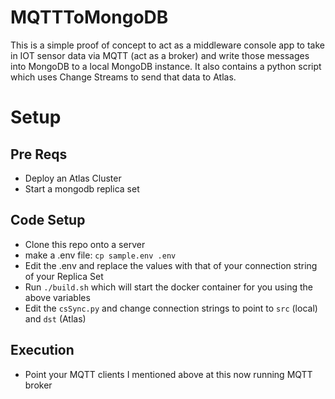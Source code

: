 # MQTTToMongoDB

This is a simple proof of concept to act as a middleware console app to take in IOT sensor data via MQTT (act as a broker) and write those messages into MongoDB to a local MongoDB instance. It also contains a python script which uses Change Streams to send that data to Atlas.

# Setup
## Pre Reqs
* Deploy an Atlas Cluster
* Start a mongodb replica set

## Code Setup
* Clone this repo onto a server
* make a .env file: `cp sample.env .env`
* Edit the .env and replace the values with that of your connection string of your Replica Set
* Run `./build.sh` which will start the docker container for you using the above variables
* Edit the `csSync.py` and change connection strings to point to `src` (local) and `dst` (Atlas)

## Execution
* Point your MQTT clients I mentioned above at this now running MQTT broker